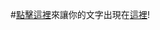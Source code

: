 #[點擊這裡](https://github.com/charlie-moomoo/textboard/issues/new?title=<把這裡替換成你的文字！>&body=按下`Submit%20new%20issue`!)來讓你的文字出現在[這裡](https://github.com/charlie-moomoo/textboard/blob/main/words.txt)!
